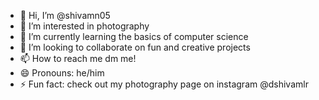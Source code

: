 - 👋 Hi, I’m @shivamn05
- 👀 I’m interested in photography
- 🌱 I’m currently learning the basics of computer science
- 💞️ I’m looking to collaborate on fun and creative projects
- 📫 How to reach me dm me!
- 😄 Pronouns: he/him
- ⚡ Fun fact: check out my photography page on instagram @dshivamlr

<!---
shivamn05/shivamn05 is a ✨ special ✨ repository because its `README.md` (this file) appears on your GitHub profile.
You can click the Preview link to take a look at your changes.
--->
